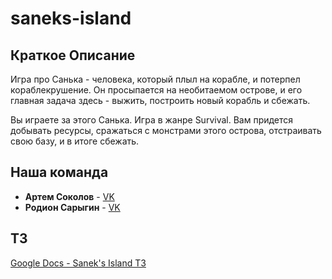 # saneks-island
## Краткое Описание
Игра про Санька - человека, который плыл на корабле, и потерпел кораблекрушение. Он просыпается на необитаемом острове, и его главная задача здесь - выжить, построить новый корабль и сбежать.

Вы играете за этого Санька. Игра в жанре Survival. Вам придется добывать ресурсы, сражаться с монстрами этого острова, отстраивать свою базу, и в итоге сбежать.

## Наша команда
* **Артем Соколов** - [VK](https://vk.com/prgyl)  
* **Родион Сарыгин** - [VK](https://vk.com/radyshenkya)

## ТЗ
[Google Docs - Sanek's Island ТЗ](https://docs.google.com/document/d/1w_fBK8nmMP8rSYfH01XECaUuhq5JwP1by4vZuIcGSjE/edit?usp=sharing)
